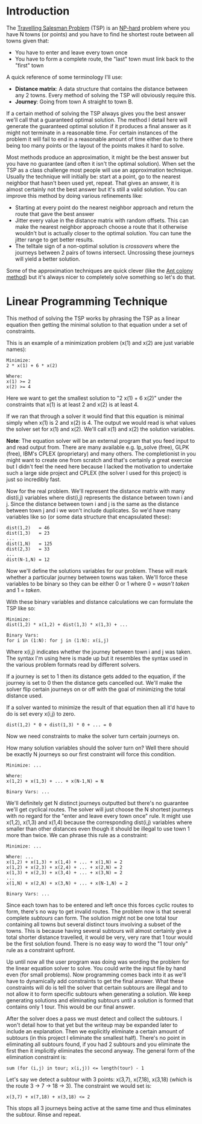 # Introduction

The [Travelling Salesman Problem](http://en.wikipedia.org/wiki/Travelling_salesman_problem) (TSP) is an [NP-hard](http://www.quora.com/What-are-P-NP-NP-complete-and-NP-hard) problem where you have N towns (or points) and you have to find he shortest route between all towns given that:

*   You have to enter and leave every town once
*   You have to form a complete route, the "last" town must link back to the "first" town

A quick reference of some terminology I'll use:
*   **Distance matrix**: A data structure that contains the distance between any 2 towns. Every method of solving the TSP will obviously require this.
*   **Journey**: Going from town A straight to town B.

If a certain method of solving the TSP always gives you the best answer we'll call that a guaranteed optimal solution. The method I detail here will generate the guaranteed optimal solution if it produces a final answer as it might not terminate in a reasonable time. For certain instances of the problem it will fail to end in a reasonable amount of time either due to there being too many points or the layout of the points makes it hard to solve.

Most methods produce an approximation, it might be the best answer but you have no guarantee (and often it isn't the optimal solution). When set the TSP as a class challenge most people will use an approximation technique. Usually the technique will initially be: start at a point, go to the nearest neighbor that hasn't been used yet, repeat. That gives an answer, it is almost certainly not the best answer but it's still a valid solution. You can improve this method by doing various refinements like:

*   Starting at every point do the nearest neighbor approach and return the route that gave the best answer
*   Jitter every value in the distance matrix with random offsets. This can make the nearest neighbor approach choose a route that it otherwise wouldn't but is actually closer to the optimal solution. You can tune the jitter range to get better results.
*   The telltale sign of a non-optimal solution is *crossovers* where the journeys between 2 pairs of towns intersect. Uncrossing these journeys will yield a better solution.

Some of the approximation techniques are quick clever (like the [Ant colony method](http://en.wikipedia.org/wiki/Travelling_salesman_problem#Ant_colony_optimization)) but it's always nicer to completely solve something so let's do that.

# Linear Programming Technique

This method of solving the TSP works by phrasing the TSP as a linear equation then getting the minimal solution to that equation under a set of constraints.

This is an example of a minimization problem (x(1) and x(2) are just variable names):  
    
    Minimize:
    2 * x(1) + 6 * x(2)
    
    Where:
    x(1) >= 2
    x(2) >= 4

Here we want to get the smallest solution to "2 x(1) + 6 x(2)" under the constraints that x(1) is at least 2 and x(2) is at least 4.

If we ran that through a solver it would find that this equation is minimal simply when x(1) is 2 and x(2) is 4. The output we would read is what values the solver set for x(1) and x(2). We'll call x(1) and x(2) the solution variables.

**Note**: The equation solver will be an external program that you feed input to and read output from. There are many available e.g. lp_solve (free), GLPK (free), IBM's CPLEX (proprietary) and many others. The completionist in you might want to create one from scratch and that's certainly a great exercise but I didn't feel the need here because I lacked the motivation to undertake such a large side project and CPLEX (the solver I used for this project) is just so incredibly fast.

Now for the real problem. We'll represent the distance matrix with many dist(i,j) variables where dist(i,j) represents the distance between town i and j. Since the distance between town i and j is the same as the distance between town j and i we won't include duplicates. So we'd have many variables like so (or some data structure that encapsulated these):

    dist(1,2)   = 46
    dist(1,3)   = 23
    ...
    dist(1,N)   = 125
    dist(2,3)   = 33
    ...
    dist(N-1,N) = 12

Now we'll define the solutions variables for our problem. These will mark whether a particular journey between towns was taken. We'll force these variables to be binary so they can be either 0 or 1 where 0 = *wasn't taken* and 1 = *taken*.

With these binary variables and distance calculations we can formulate the TSP like so:

    Minimize:
    dist(1,2) * x(1,2) + dist(1,3) * x(1,3) + ...
    
    Binary Vars:
    for i in (1:N): for j in (1:N): x(i,j)

Where x(i,j) indicates whether the journey between town i and j was taken. The syntax I'm using here is made up but it resembles the syntax used in the various problem formats read by different solvers.

If a journey is set to 1 then its distance gets added to the equation, if the journey is set to 0 then the distance gets cancelled out. We'll make the solver flip certain journeys on or off with the goal of minimizing the total distance used.

If a solver wanted to minimize the result of that equation then all it'd have to do is set every x(i,j) to zero.

    dist(1,2) * 0 + dist(1,3) * 0 + ... = 0

Now we need constraints to make the solver turn certain journeys on.

How many solution variables should the solver turn on? Well there should be exactly N journeys so our first constraint will force this condition.

    Minimize: ...
    
    Where:
    x(1,2) + x(1,3) + ... + x(N-1,N) = N
    
    Binary Vars: ...

We'll definitely get N distinct journeys outputted but there's no guarantee we'll get cyclical routes. The solver will just choose the N shortest journeys with no regard for the "enter and leave every town once" rule. It might use x(1,2), x(1,3) and x(1,4) because the corresponding dist(i,j) variables where smaller than other distances even though it should be illegal to use town 1 more than twice. We can phrase this rule as a constraint:

    Minimize: ...
    
    Where: ...
    x(1,2) + x(1,3) + x(1,4) + ... + x(1,N) = 2
    x(1,2) + x(2,3) + x(2,4) + ... + x(2,N) = 2
    x(1,3) + x(2,3) + x(3,4) + ... + x(3,N) = 2
    ...
    x(1,N) + x(2,N) + x(3,N) + ... + x(N-1,N) = 2
    
    Binary Vars: ...

Since each town has to be entered and left once this forces cyclic routes to form, there's no way to get invalid routes. The problem now is that several complete *subtours* can form. The solution might not be one total tour containing all towns but several distinct tours involving a subset of the towns. This is because having several subtours will almost certainly give a total shorter distance travelled, it would be very, very rare that 1 tour would be the first solution found. There is no easy way to word the "1 tour only" rule as a constraint upfront.

Up until now all the user program was doing was wording the problem for the linear equation solver to solve. You could write the input file by hand even (for small problems). Now programming comes back into it as we'll have to dynamically add constraints to get the final answer. What these constraints will do is tell the solver that certain subtours are illegal and to not allow it to form specific subtours when generating a solution. We keep generating solutions and eliminating subtours until a solution is formed that contains only 1 tour. This would be our final answer.

After the solver does a pass we must detect and collect the subtours. I won't detail how to that yet but the writeup may be expanded later to include an explanation. Then we explicitly eliminate a certain amount of subtours (in this project I eliminate the smallest half). There's no point in eliminating all subtours found, if you had 2 subtours and you eliminate the first then it implicitly eliminates the second anyway. The general form of the elimination constraint is:

    sum (for (i,j) in tour; x(i,j)) <= length(tour) - 1

Let's say we detect a subtour with 3 points: x(3,7), x(7,18), x(3,18) (which is the route 3 -> 7 -> 18 -> 3). The constraint we would set is:

    x(3,7) + x(7,18) + x(3,18) <= 2

This stops all 3 journeys being active at the same time and thus eliminates the subtour. Rinse and repeat.

